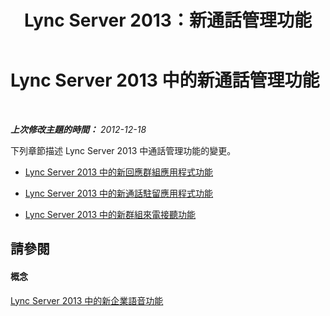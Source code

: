 ﻿---
title: Lync Server 2013：新通話管理功能
TOCTitle: 新通話管理功能
ms:assetid: 99246e87-daba-4bf0-9e2c-763dffa56b58
ms:mtpsurl: https://technet.microsoft.com/zh-tw/library/Gg398789(v=OCS.15)
ms:contentKeyID: 49291775
ms.date: 08/10/2015
mtps_version: v=OCS.15
ms.translationtype: HT
---

# Lync Server 2013 中的新通話管理功能

 

_**上次修改主題的時間：** 2012-12-18_

下列章節描述 Lync Server 2013 中通話管理功能的變更。

  - [Lync Server 2013 中的新回應群組應用程式功能](lync-server-2013-new-response-group-application-features.md)

  - [Lync Server 2013 中的新通話駐留應用程式功能](lync-server-2013-new-call-park-application-features.md)

  - [Lync Server 2013 中的新群組來電接聽功能](lync-server-2013-new-group-call-pickup-feature.md)

## 請參閱

#### 概念

[Lync Server 2013 中的新企業語音功能](lync-server-2013-new-enterprise-voice-features.md)


